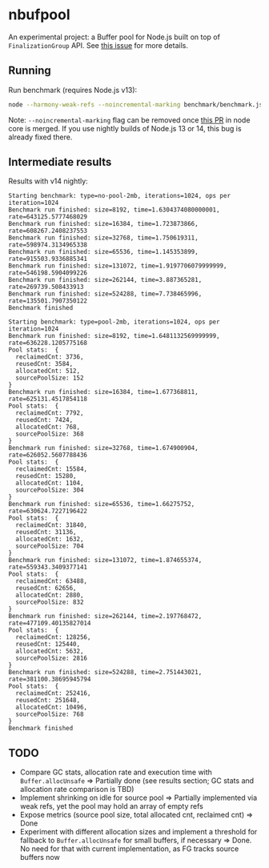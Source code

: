 # nbufpool

An experimental project: a Buffer pool for Node.js built on top of `FinalizationGroup` API. See [this issue](https://github.com/nodejs/node/issues/30683) for more details.

## Running

Run benchmark (requires Node.js v13):

```bash
node --harmony-weak-refs --noincremental-marking benchmark/benchmark.js
```

Note: `--noincremental-marking` flag can be removed once [this PR](https://github.com/nodejs/node/pull/30616) in node core is merged. If you use nightly builds of Node.js 13 or 14, this bug is already fixed there.

## Intermediate results

Results with v14 nightly:

```
Starting benchmark: type=no-pool-2mb, iterations=1024, ops per iteration=1024
Benchmark run finished: size=8192, time=1.6304374080000001, rate=643125.5777468029
Benchmark run finished: size=16384, time=1.723873866, rate=608267.2408237553
Benchmark run finished: size=32768, time=1.750619311, rate=598974.3134965338
Benchmark run finished: size=65536, time=1.145353899, rate=915503.9336885341
Benchmark run finished: size=131072, time=1.9197706079999999, rate=546198.5904099226
Benchmark run finished: size=262144, time=3.887365281, rate=269739.508433913
Benchmark run finished: size=524288, time=7.738465996, rate=135501.7907350122
Benchmark finished

Starting benchmark: type=pool-2mb, iterations=1024, ops per iteration=1024
Benchmark run finished: size=8192, time=1.6481132569999999, rate=636228.1205775168
Pool stats:  {
  reclaimedCnt: 3736,
  reusedCnt: 3584,
  allocatedCnt: 512,
  sourcePoolSize: 152
}
Benchmark run finished: size=16384, time=1.677368811, rate=625131.4517854118
Pool stats:  {
  reclaimedCnt: 7792,
  reusedCnt: 7424,
  allocatedCnt: 768,
  sourcePoolSize: 368
}
Benchmark run finished: size=32768, time=1.674900904, rate=626052.5607788436
Pool stats:  {
  reclaimedCnt: 15584,
  reusedCnt: 15280,
  allocatedCnt: 1104,
  sourcePoolSize: 304
}
Benchmark run finished: size=65536, time=1.66275752, rate=630624.7227196422
Pool stats:  {
  reclaimedCnt: 31840,
  reusedCnt: 31136,
  allocatedCnt: 1632,
  sourcePoolSize: 704
}
Benchmark run finished: size=131072, time=1.874655374, rate=559343.3409377141
Pool stats:  {
  reclaimedCnt: 63488,
  reusedCnt: 62656,
  allocatedCnt: 2880,
  sourcePoolSize: 832
}
Benchmark run finished: size=262144, time=2.197768472, rate=477109.40135827014
Pool stats:  {
  reclaimedCnt: 128256,
  reusedCnt: 125440,
  allocatedCnt: 5632,
  sourcePoolSize: 2816
}
Benchmark run finished: size=524288, time=2.751443021, rate=381100.38695945794
Pool stats:  {
  reclaimedCnt: 252416,
  reusedCnt: 251648,
  allocatedCnt: 10496,
  sourcePoolSize: 768
}
Benchmark finished
```

## TODO

* Compare GC stats, allocation rate and execution time with `Buffer.allocUnsafe` => Partially done (see results section; GC stats and allocation rate comparison is TBD)
* Implement shrinking on idle for source pool => Partially implemented via weak refs, yet the pool may hold an array of empty refs
* Expose metrics (source pool size, total allocated cnt, reclaimed cnt) => Done
* Experiment with different allocation sizes and implement a threshold for fallback to `Buffer.allocUnsafe` for small buffers, if necessary => Done. No need for that with current implementation, as FG tracks source buffers now
